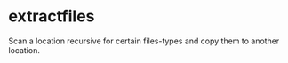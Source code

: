 # extractfiles
Scan a location recursive for certain files-types and copy them to another location.
